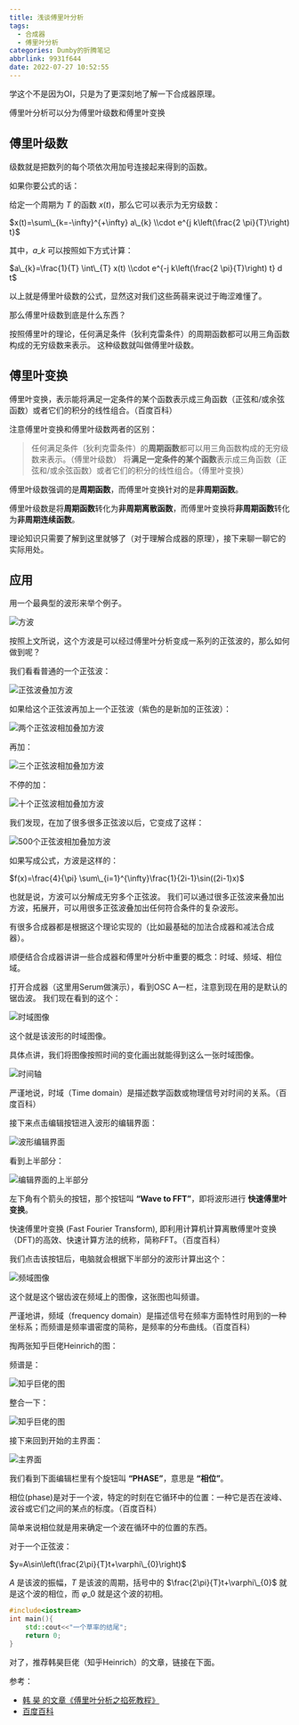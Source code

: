 ```yaml
---
title: 浅谈傅里叶分析
tags:
  - 合成器
  - 傅里叶分析
categories: Dumby的折腾笔记
abbrlink: 9931f644
date: 2022-07-27 10:52:55
---
```


学这个不是因为OI，只是为了更深刻地了解一下合成器原理。

<!--more-->

傅里叶分析可以分为傅里叶级数和傅里叶变换

## 傅里叶级数

级数就是把数列的每个项依次用加号连接起来得到的函数。

如果你要公式的话：

给定一个周期为 $T$ 的函数 $x(t)$，那么它可以表示为无穷级数：

$x(t)=\sum\_{k=-\infty}^{+\infty} a\_{k} \\cdot e^{j k\left(\frac{2 \pi}{T}\right) t}$

其中，$a\_{k}$ 可以按照如下方式计算：

$a\_{k}=\frac{1}{T} \int\_{T} x(t) \\cdot e^{-j k\left(\frac{2 \pi}{T}\right) t} d t$

以上就是傅里叶级数的公式，显然这对我们这些蒟蒻来说过于晦涩难懂了。

那么傅里叶级数到底是什么东西？

按照傅里叶的理论，任何满足条件（狄利克雷条件）的周期函数都可以用三角函数构成的无穷级数来表示。
这种级数就叫做傅里叶级数。

## 傅里叶变换

傅里叶变换，表示能将满足一定条件的某个函数表示成三角函数（正弦和/或余弦函数）或者它们的积分的线性组合。（百度百科）

注意傅里叶变换和傅里叶级数两者的区别：

> 任何满足条件（狄利克雷条件）的**周期函数**都可以用三角函数构成的无穷级数来表示。（傅里叶级数）
> 将**满足一定条件的某个函数**表示成三角函数（正弦和/或余弦函数）或者它们的积分的线性组合。（傅里叶变换）

傅里叶级数强调的是**周期函数**，而傅里叶变换针对的是**非周期函数**。

傅里叶级数是将**周期函数**转化为**非周期离散函数**，而傅里叶变换将**非周期函数**转化为**非周期连续函数**。

理论知识只需要了解到这里就够了（对于理解合成器的原理），接下来聊一聊它的实际用处。

## 应用

用一个最典型的波形来举个例子。

<img src="{{ '方波.png' }}" alt="方波" title="方波">

按照上文所说，这个方波是可以经过傅里叶分析变成一系列的正弦波的，那么如何做到呢？

我们看看普通的一个正弦波：

<img src="{{ '方波1.png' }}" alt="正弦波叠加方波" title="正弦波叠加方波">

如果给这个正弦波再加上一个正弦波（紫色的是新加的正弦波）：

<img src="{{ '方波2.png' }}" alt="两个正弦波相加叠加方波" title="两个正弦波相加叠加方波">

再加：

<img src="{{ '方波3.png' }}" alt="三个正弦波相加叠加方波" title="三个正弦波相加叠加方波">

不停的加：

<img src="{{ '方波4.png' }}" alt="十个正弦波相加叠加方波" title="十个正弦波相加叠加方波">


我们发现，在加了很多很多正弦波以后，它变成了这样：

<img src="{{ '方波5.png' }}" alt="500个正弦波相加叠加方波" title="500个正弦波相加叠加方波">

如果写成公式，方波是这样的：

$f(x)=\frac{4}{\pi} \sum\_{i=1}^{\infty}\frac{1}{2i-1}\sin((2i-1)x)$

也就是说，方波可以分解成无穷多个正弦波。
我们可以通过很多正弦波来叠加出方波，拓展开，可以用很多正弦波叠加出任何符合条件的复杂波形。

有很多合成器都是根据这个理论实现的（比如最基础的加法合成器和减法合成器）。

顺便结合合成器讲讲一些合成器和傅里叶分析中重要的概念：时域、频域、相位域。

打开合成器（这里用Serum做演示），看到OSC A一栏，注意到现在用的是默认的锯齿波。
我们现在看到的这个：

<img src="{{ '时域.png' }}" alt="时域图像" title="时域图像">

这个就是该波形的时域图像。

具体点讲，我们将图像按照时间的变化画出就能得到这么一张时域图像。

<img src="{{ '时间轴.png' }}" alt="时间轴" title="时间轴">

严谨地说，时域（Time domain）是描述数学函数或物理信号对时间的关系。（百度百科）

接下来点击编辑按钮进入波形的编辑界面：

<img src="{{ '波形编辑.png' }}" alt="波形编辑界面" title="波形编辑界面">

看到上半部分：

<img src="{{ '上半部分.png' }}" alt="编辑界面的上半部分" title="编辑界面的上半部分">

左下角有个箭头的按钮，那个按钮叫 **“Wave to FFT”**，即将波形进行 **快速傅里叶变换**。

快速傅里叶变换 (Fast Fourier Transform), 即利用计算机计算离散傅里叶变换（DFT)的高效、快速计算方法的统称，简称FFT。（百度百科）

我们点击该按钮后，电脑就会根据下半部分的波形计算出这个：

<img src="{{ '频域.png' }}" alt="频域图像" title="频域图像">

这个就是这个锯齿波在频域上的图像，这张图也叫频谱。

严谨地讲，频域（frequency domain）是描述信号在频率方面特性时用到的一种坐标系；而频谱是频率谱密度的简称，是频率的分布曲线。（百度百科）

掏两张知乎巨佬Heinrich的图：

频谱是：

<img src="{{ '图一.jpg' }}" alt="知乎巨佬的图" title="知乎巨佬的图">

整合一下：

<img src="{{ '图二.jpg' }}" alt="知乎巨佬的图" title="知乎巨佬的图">

接下来回到开始的主界面：

<img src="{{ '主界面.png' }}" alt="主界面" title="主界面">

我们看到下面编辑栏里有个旋钮叫 **“PHASE”**，意思是 **“相位”**。

相位(phase)是对于一个波，特定的时刻在它循环中的位置：一种它是否在波峰、波谷或它们之间的某点的标度。（百度百科）

简单来说相位就是用来确定一个波在循环中的位置的东西。

对于一个正弦波：

$y=A\sin\left(\frac{2\pi}{T}t+\varphi\_{0}\right)$

$A$ 是该波的振幅，$T$ 是该波的周期，括号中的 $\frac{2\pi}{T}t+\varphi\_{0}$ 就是这个波的相位，而 $\varphi\_{0}$ 就是这个波的初相。

```cpp
#include<iostream>
int main(){
    std::cout<<"一个草率的结尾";
    return 0;
}
```

对了，推荐韩昊巨佬（知乎Heinrich）的文章，链接在下面。

参考：
- [韩 昊 的文章《傅里叶分析之掐死教程》](https://zhuanlan.zhihu.com/p/19763358)
- [百度百科](https://baike.baidu.com/item/%E5%82%85%E9%87%8C%E5%8F%B6%E7%BA%A7%E6%95%B0/5210337)